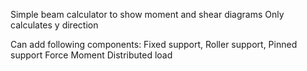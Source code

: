 
Simple beam calculator to show moment and shear diagrams
Only calculates y direction

Can add following components:
    Fixed support, Roller support, Pinned support
    Force
    Moment
    Distributed load